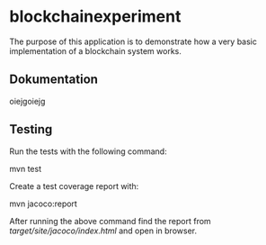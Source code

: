 
# blockchainexperiment

The purpose of this application is to demonstrate how a very basic implementation of a blockchain system works.

## Dokumentation

oiejgoiejg

## Testing

Run the tests with the following command:

mvn test

Create a test coverage report with:

mvn jacoco:report

After running the above command find the report from _target/site/jacoco/index.html_ and open in browser.

